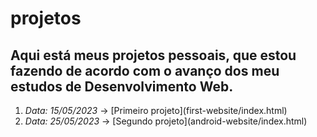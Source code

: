 # projetos
## Aqui está meus projetos pessoais, que estou fazendo de acordo com o avanço dos meu estudos de Desenvolvimento Web.

<ol>
    <li><em>Data: 15/05/2023</em> -> [Primeiro projeto](first-website/index.html)</li>
    <li><em>Data: 25/05/2023</em> -> [Segundo projeto](android-website/index.html)</li>
</ol>